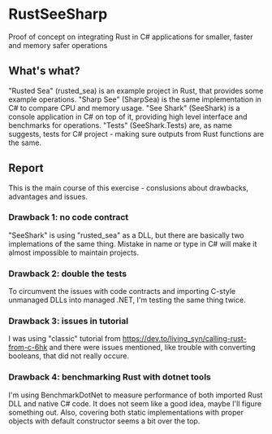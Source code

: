 # RustSeeSharp

Proof of concept on integrating Rust in C# applications for smaller, faster and memory safer operations

## What's what?

"Rusted Sea" (rusted_sea) is an example project in Rust, that provides some example operations.
"Sharp See" (SharpSea) is the same implementation in C# to compare CPU and memory usage.
"See Shark" (SeeShark) is a console application in C# on top of it, providing high level interface and benchmarks for operations.
"Tests" (SeeShark.Tests) are, as name suggests, tests for C# project - making sure outputs from Rust functions are the same.

## Report

This is the main course of this exercise - conslusions about drawbacks, advantages and issues.

### Drawback 1: no code contract

"SeeShark" is using "rusted_sea" as a DLL, but there are basically two implemations of the same thing.
Mistake in name or type in C# will make it almost impossible to maintain projects.

### Drawback 2: double the tests

To circumvent the issues with code contracts and importing C-style unmanaged DLLs into managed .NET, I'm testing the same thing twice.

### Drawback 3: issues in tutorial

I was using "classic" tutorial from <https://dev.to/living_syn/calling-rust-from-c-6hk> and there were issues mentioned, like trouble with converting booleans, that did not really occure.

### Drawback 4: benchmarking Rust with dotnet tools

I'm using BenchmarkDotNet to measure performance of both imported Rust DLL and native C# code. It does not seem like a good idea, maybe I'll figure something out. Also, covering both static implementations with proper objects with default constructor seems a bit over the top. 
